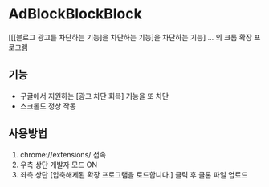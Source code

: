 # AdBlockBlockBlock
[[[블로그 광고를 차단하는 기능]을 차단하는 기능]을 차단하는 기능] ... 의 크롬 확장 프로그램

## 기능
- 구글에서 지원하는 [광고 차단 회복] 기능을 또 차단
- 스크롤도 정상 작동

## 사용방법
1. chrome://extensions/ 접속
2. 우측 상단 개발자 모드 ON
3. 좌측 상단 [압축해제된 확장 프로그램을 로드합니다.] 클릭 후 클론 파일 업로드

